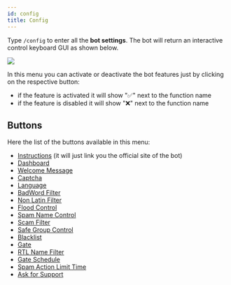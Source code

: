 ```yaml
---
id: config
title: Config
---
```

Type `/config` to enter all the **bot settings**. The bot will return an interactive control keyboard GUI as shown below.

![](../static/img/keyboard-config.svg)

In this menu you can activate or deactivate the bot features just by clicking on the respective button:
- if the feature is activated it will show "✅" next to the function name
- if the feature is disabled it will show "❌" next to the function name

## Buttons

Here the list of the buttons available in this menu:
- [Instructions](unifiedban.solutions) (it will just link you the official site of the bot)
- [Dashboard](docs/dashboard)
- [Welcome Message](docs/welcome)
- [Captcha](docs/captcha)
- [Language](docs/language)
- [BadWord Filter](docs/badwords)
- [Non Latin Filter](docs/nonlatin)
- [Flood Control](docs/flood)
- [Spam Name Control](docs/spamname)
- [Scam Filter](docs/scamfilter)
- [Safe Group Control](docs/safegroups)
- [Blacklist](docs/blacklist)
- [Gate](docs/gate)
- [RTL Name Filter](docs/rtlnames)
- [Gate Schedule](docs/gateschedule)
- [Spam Action Limit Time](docs/salt)
- [Ask for Support](docs/support)

